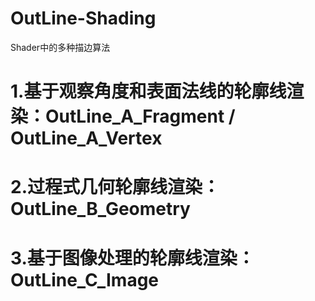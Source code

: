 # OutLine-Shading
Shader中的多种描边算法
# 1.基于观察角度和表面法线的轮廓线渲染：OutLine_A_Fragment / OutLine_A_Vertex
# 2.过程式几何轮廓线渲染：OutLine_B_Geometry
# 3.基于图像处理的轮廓线渲染：OutLine_C_Image
